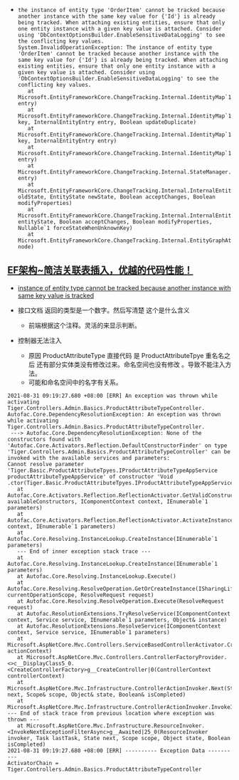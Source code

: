 - ```
  the instance of entity type 'OrderItem' cannot be tracked because another instance with the same key value for {'Id'} is already being tracked. When attaching existing entities, ensure that only one entity instance with a given key value is attached. Consider using 'DbContextOptionsBuilder.EnableSensitiveDataLogging' to see the conflicting key values.
  System.InvalidOperationException: The instance of entity type 'OrderItem' cannot be tracked because another instance with the same key value for {'Id'} is already being tracked. When attaching existing entities, ensure that only one entity instance with a given key value is attached. Consider using 'DbContextOptionsBuilder.EnableSensitiveDataLogging' to see the conflicting key values.
     at Microsoft.EntityFrameworkCore.ChangeTracking.Internal.IdentityMap`1.ThrowIdentityConflict(InternalEntityEntry entry)
     at Microsoft.EntityFrameworkCore.ChangeTracking.Internal.IdentityMap`1.Add(TKey key, InternalEntityEntry entry, Boolean updateDuplicate)
     at Microsoft.EntityFrameworkCore.ChangeTracking.Internal.IdentityMap`1.Add(TKey key, InternalEntityEntry entry)
     at Microsoft.EntityFrameworkCore.ChangeTracking.Internal.IdentityMap`1.Add(InternalEntityEntry entry)
     at Microsoft.EntityFrameworkCore.ChangeTracking.Internal.StateManager.StartTracking(InternalEntityEntry entry)
     at Microsoft.EntityFrameworkCore.ChangeTracking.Internal.InternalEntityEntry.SetEntityState(EntityState oldState, EntityState newState, Boolean acceptChanges, Boolean modifyProperties)
     at Microsoft.EntityFrameworkCore.ChangeTracking.Internal.InternalEntityEntry.SetEntityState(EntityState entityState, Boolean acceptChanges, Boolean modifyProperties, Nullable`1 forceStateWhenUnknownKey)
     at Microsoft.EntityFrameworkCore.ChangeTracking.Internal.EntityGraphAttacher.PaintAction(EntityEntryGraphNode`1 node)
  ```



## [EF架构~简洁关联表插入，优越的代码性能！](https://www.cnblogs.com/lori/archive/2013/03/07/2947675.html)



-  [instance of entity type cannot be tracked because another instance with same key value is tracked](https://stackoverflow.com/questions/48202403/instance-of-entity-type-cannot-be-tracked-because-another-instance-with-same-key)



- 接口文档 返回的类型是一个数字。然后写清楚 这个是什么含义
  - 前端根据这个注释。灵活的来显示判断。

- 控制器无法注入
  - 原因 ProductAttributeType 直接代码 是 ProductAttributeTpye 重名名之后 还有部分实体类没有修改过来。命名空间也没有修改 。导致不能注入方法。
  - 可能和命名空间中的名字有关系。

```
2021-08-31 09:19:27.680 +08:00 [ERR] An exception was thrown while activating Tiger.Controllers.Admin.Basics.ProductAttributeTypeController.
Autofac.Core.DependencyResolutionException: An exception was thrown while activating Tiger.Controllers.Admin.Basics.ProductAttributeTypeController.
 ---> Autofac.Core.DependencyResolutionException: None of the constructors found with 'Autofac.Core.Activators.Reflection.DefaultConstructorFinder' on type 'Tiger.Controllers.Admin.Basics.ProductAttributeTypeController' can be invoked with the available services and parameters:
Cannot resolve parameter 'Tiger.Basic.ProductAttributeTpyes.IProductAttributeTypeAppService productAttributeTypeAppService' of constructor 'Void .ctor(Tiger.Basic.ProductAttributeTpyes.IProductAttributeTypeAppService)'.
   at Autofac.Core.Activators.Reflection.ReflectionActivator.GetValidConstructorBindings(ConstructorInfo[] availableConstructors, IComponentContext context, IEnumerable`1 parameters)
   at Autofac.Core.Activators.Reflection.ReflectionActivator.ActivateInstance(IComponentContext context, IEnumerable`1 parameters)
   at Autofac.Core.Resolving.InstanceLookup.CreateInstance(IEnumerable`1 parameters)
   --- End of inner exception stack trace ---
   at Autofac.Core.Resolving.InstanceLookup.CreateInstance(IEnumerable`1 parameters)
   at Autofac.Core.Resolving.InstanceLookup.Execute()
   at Autofac.Core.Resolving.ResolveOperation.GetOrCreateInstance(ISharingLifetimeScope currentOperationScope, ResolveRequest request)
   at Autofac.Core.Resolving.ResolveOperation.Execute(ResolveRequest request)
   at Autofac.ResolutionExtensions.TryResolveService(IComponentContext context, Service service, IEnumerable`1 parameters, Object& instance)
   at Autofac.ResolutionExtensions.ResolveService(IComponentContext context, Service service, IEnumerable`1 parameters)
   at Microsoft.AspNetCore.Mvc.Controllers.ServiceBasedControllerActivator.Create(ControllerContext actionContext)
   at Microsoft.AspNetCore.Mvc.Controllers.ControllerFactoryProvider.<>c__DisplayClass5_0.<CreateControllerFactory>g__CreateController|0(ControllerContext controllerContext)
   at Microsoft.AspNetCore.Mvc.Infrastructure.ControllerActionInvoker.Next(State& next, Scope& scope, Object& state, Boolean& isCompleted)
   at Microsoft.AspNetCore.Mvc.Infrastructure.ControllerActionInvoker.InvokeInnerFilterAsync()
--- End of stack trace from previous location where exception was thrown ---
   at Microsoft.AspNetCore.Mvc.Infrastructure.ResourceInvoker.<InvokeNextExceptionFilterAsync>g__Awaited|25_0(ResourceInvoker invoker, Task lastTask, State next, Scope scope, Object state, Boolean isCompleted)
2021-08-31 09:19:27.680 +08:00 [ERR] ---------- Exception Data ----------
ActivatorChain = Tiger.Controllers.Admin.Basics.ProductAttributeTypeController
```

